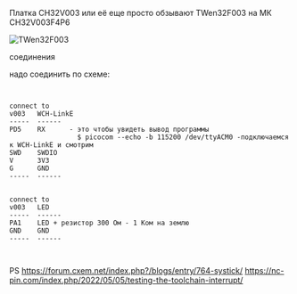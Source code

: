 
Платка CH32V003 или её еще просто обзывают TWen32F003 на МК CH32V003F4P6

<p><img src="https://github.com/nvv13/test/blob/main/test-mk/ch32v003/doc/TWen32F003.jpg" alt="TWen32F003" title="CH32V003" /></p>



соединения

надо соединить по схеме:
~~~


connect to
v003   WCH-LinkE
-----  ------ 
PD5    RX      - это чтобы увидеть вывод программы
                 $ picocom --echo -b 115200 /dev/ttyACM0 -подключаемся к WCH-LinkE и смотрим
SWD    SWDIO
V      3V3
G      GND    
-----  ------ 


connect to
v003   LED
-----  ------ 
PA1    LED + резистор 300 Ом - 1 Ком на землю
GND    GND    
-----  ------ 



~~~

PS
https://forum.cxem.net/index.php?/blogs/entry/764-systick/
https://nc-pin.com/index.php/2022/05/05/testing-the-toolchain-interrupt/
